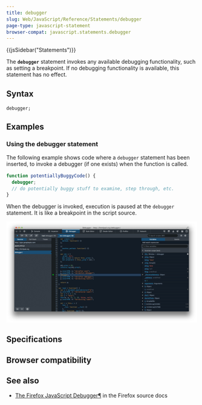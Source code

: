 ```yaml
---
title: debugger
slug: Web/JavaScript/Reference/Statements/debugger
page-type: javascript-statement
browser-compat: javascript.statements.debugger
---
```


{{jsSidebar("Statements")}}

The **`debugger`** statement invokes any available debugging
functionality, such as setting a breakpoint. If no debugging functionality is available,
this statement has no effect.

## Syntax

```js-nolint
debugger;
```

## Examples

### Using the debugger statement

The following example shows code where a `debugger` statement has been
inserted, to invoke a debugger (if one exists) when the function is called.

```js
function potentiallyBuggyCode() {
  debugger;
  // do potentially buggy stuff to examine, step through, etc.
}
```

When the debugger is invoked, execution is paused at the `debugger`
statement. It is like a breakpoint in the script source.

![A browser with developer tools open to the debugger panel showing how execution is paused at the debugger statement to allow close inspection of variables, scopes, events, etc.](screen_shot_2014-02-07_at_9.14.35_am.png)

## Specifications



## Browser compatibility



## See also

- [The Firefox JavaScript Debugger¶](https://firefox-source-docs.mozilla.org/devtools-user/debugger/index.html) in the Firefox source docs
